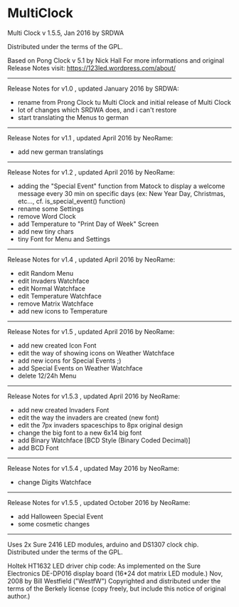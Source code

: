 # MultiClock

Multi Clock v 1.5.5, Jan 2016 by SRDWA

Distributed under the terms of the GPL.

Based on Pong Clock v 5.1 by Nick Hall
For more informations and original Release Notes visit:
https://123led.wordpress.com/about/


-----------------------------------------------------------------------
Release Notes for v1.0 , updated January 2016 by SRDWA:
  * rename from Prong Clock tu Multi Clock and initial release of Multi Clock
  * lot of changes which SRDWA does, and i can't restore 
  * start translating the Menus to german
  
-----------------------------------------------------------------------
Release Notes for v1.1 , updated April 2016 by NeoRame:
  * add new german translatings
  
-----------------------------------------------------------------------
Release Notes for v1.2 , updated April 2016 by NeoRame:
  * adding the "Special Event" function from Matock to display a welcome message every 30 min on specific
    days (ex: New Year Day, Christmas, etc..., cf. is_special_event() function)
  * rename some Settings
  * remove Word Clock
  * add Temperature to "Print Day of Week" Screen
  * add new tiny chars
  * tiny Font for Menu and Settings
  
-----------------------------------------------------------------------
Release Notes for v1.4 , updated April 2016 by NeoRame:
  * edit Random Menu
  * edit Invaders Watchface
  * edit Normal Watchface
  * edit Temperature Watchface
  * remove Matrix Watchface
  * add new icons to Temperature
  
-----------------------------------------------------------------------
Release Notes for v1.5 , updated April 2016 by NeoRame:
  * add new created Icon Font
  * edit the way of showing icons on Weather Watchface
  * add new icons for Special Events ;)
  * add Special Events on Weather Watchface
  * delete 12/24h Menu
  
-----------------------------------------------------------------------
Release Notes for v1.5.3 , updated April 2016 by NeoRame:
  * add new created Invaders Font
  * edit the way the invaders are created (new font)
  * edit the 7px invaders spaceschips to 8px original design
  * change the big font to a new 6x14 big font
  * add Binary Watchface [BCD Style (Binary Coded Decimal)]
  * add BCD Font
  
-----------------------------------------------------------------------
Release Notes for v1.5.4 , updated May 2016 by NeoRame:
  * change Digits Watchface
  
-----------------------------------------------------------------------
Release Notes for v1.5.5 , updated October 2016 by NeoRame:
  * add Halloween Special Event
  * some cosmetic changes
  
-----------------------------------------------------------------------
Uses 2x Sure 2416 LED modules, arduino and DS1307 clock chip.
Distributed under the terms of the GPL.
             
Holtek HT1632 LED driver chip code:
As implemented on the Sure Electronics DE-DP016 display board (16*24 dot matrix LED module.)
Nov, 2008 by Bill Westfield ("WestfW")
Copyrighted and distributed under the terms of the Berkely license (copy freely, but include this notice of original author.)

